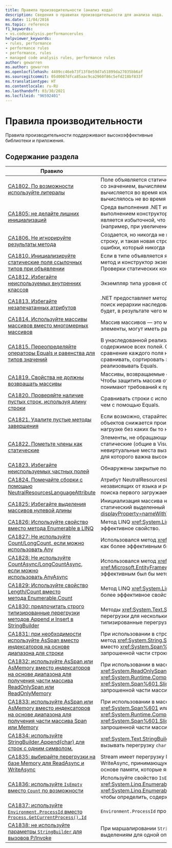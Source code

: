```yaml
---
title: Правила производительности (анализ кода)
description: Сведения о правилах производительности для анализа кода.
ms.date: 11/04/2016
ms.topic: reference
f1_keywords:
- vs.codeanalysis.performancerules
helpviewer_keywords:
- rules, performance
- performance rules
- performance, rules
- managed code analysis rules, performance rules
author: gewarren
ms.author: gewarren
ms.openlocfilehash: 4409cc46eb73f13f8e59d7a51899da27035bb6af
ms.sourcegitcommit: 05d0087dfca85aac9ca2960f86c5efd218bf833f
ms.translationtype: HT
ms.contentlocale: ru-RU
ms.lasthandoff: 03/30/2021
ms.locfileid: "96592401"
---
```

# <a name="performance-rules"></a>Правила производительности

Правила производительности поддерживают высокоэффективные библиотеки и приложения.

## <a name="in-this-section"></a>Содержание раздела

| Правило | Описание |
| - | - |
| [CA1802. По возможности используйте литералы](ca1802.md) | Поле объявляется статичным и доступным только для чтения (Shared и ReadOnly в Visual Basic) и инициализируется со значением, вычисляемым во время компиляции. Поскольку значение, присвоенное конечному полю, вычисляется во время компиляции, замените объявление полем const (Const в Visual Basic), чтобы значение вычислялось не во время выполнения, а во время компиляции. |
| [CA1805: не делайте лишних инициализаций](ca1805.md) | Среда выполнения .NET инициализирует все поля ссылочных типов со значениями по умолчанию перед выполнением конструктора. В большинстве случаев явная инициализация поля со значением по умолчанию является избыточной, что увеличивает затраты на обслуживание и может привести к снижению производительности (например, при увеличении размера сборки). |
| [CA1806. Не игнорируйте результаты метода](ca1806.md) | Создается, но никогда не используется новый объект, либо вызывается метод, который создает и возвращает новую строку, и такая новая строка никогда не используется, либо метод COM или P/Invoke возвращает HRESULT или код ошибки, который никогда не используется. |
| [CA1810. Инициализируйте статические поля ссылочных типов при объявлении](ca1810.md) | Если в типе объявляется явный статический конструктор, компилятор JIT добавляет проверку в каждый статический метод и конструктор экземпляров этого типа, чтобы убедиться, что статический конструктор уже вызывался ранее. Проверки статических конструкторов могут привести к снижению производительности. |
| [CA1812. Избегайте неиспользуемых внутренних классов](ca1812.md) | Экземпляр типа уровня сборки не создается кодом в сборке. |
| [CA1813. Избегайте незапечатанных атрибутов](ca1813.md) | .NET предоставляет методы для извлечения настраиваемых атрибутов. По умолчанию эти методы осуществляют поиск иерархии наследования атрибутов. Если запечатать атрибут, поиск в иерархии наследования выполняться не будет, в результате чего может повыситься производительность. |
| [CA1814. Используйте массивы массивов вместо многомерных массивов](ca1814.md) | Массив массивов — это массив, элементы которого сами являются массивами. Массивы, которые составляют элементы, могут иметь различные размеры, что позволяет экономить пространство для некоторых наборов данных. |
| [CA1815. Переопределяйте операторы Equals и равенства для типов значений](ca1815.md) | В унаследованной реализации Equals для типов значений используется библиотека отражения и сравнивается содержимое всех полей. Отражение является процессом, требующим с точки зрения вычислений больших затрат, и сравнение каждого поля на равенство может быть лишним. Если предполагается, что пользователи будут сравнивать, сортировать экземпляры или использовать их в качестве ключей хэш-таблиц, тип значения должен реализовывать Equals. |
| [CA1819. Свойства не должны возвращать массивы](ca1819.md) | Массивы, возвращаемые свойствами, не защищены от записи, даже если свойство доступно только для чтения. Чтобы защитить массив от изменений, свойство должно возвращать копию массива. Как правило, пользователи не понимают требований к производительности при вызове такого свойства. |
| [CA1820. Проверяйте наличие пустых строк, используя длину строки](ca1820.md) | Сравнивать строки с использованием свойства String.Length или метода String.IsNullOrEmpty значительно быстрее, чем с помощью Equals. |
| [CA1821. Удалите пустые методы завершения](ca1821.md) | Если возможно, старайтесь не использовать финализаторы, поскольку из-за отслеживания жизненного срока объектов снижается производительность программы. Пустой метод завершения приводит к дополнительной нагрузке без каких бы то ни было преимуществ. |
| [CA1822. Пометьте члены как статические](ca1822.md) | Элементы, не обращающиеся к данным экземпляра и не вызывающие методы экземпляра, можно помечать как статические (общие в Visual Basic). Если пометить методы как статические, компилятор предоставит этим членам невиртуальные места вызова. Это обеспечивает значительное повышение производительности при работе с кодом, для которого важна высокая производительность системы. |
| [CA1823. Избегайте неиспользуемых частных полей](ca1823.md) | Обнаружены закрытые поля, доступ к которым, судя по всему, не предоставляется в сборке. |
| [CA1824. Помечайте сборки с помощью NeutralResourcesLanguageAttribute](ca1824.md) | Атрибут NeutralResourcesLanguage сообщает Resource Manager о языке, используемом для отображения независящих от языка и региональных параметров ресурсов для сборки. При этом повышается эффективность поиска первого загружаемого ресурса и может сократиться рабочее множество. |
| [CA1825: Избегайте выделения массивов нулевой длины](ca1825.md) | Инициализация массива нулевой длины приводит к выделению лишней памяти. Вместо этого используйте статический выделенный экземпляр пустого массива, вызвав метод <xref:System.Array.Empty%2A?displayProperty=nameWithType>. Выделение памяти является общим для всех вызовов этого метода. |
| [CA1826: Используйте свойство вместо метода Enumerable в LINQ](ca1826.md) | Метод LINQ <xref:System.Linq.Enumerable> использовался для типа, поддерживающего эквивалентное и более эффективное свойство. |
| [CA1827: Не используйте Count/LongCount, если можно использовать Any](ca1827.md) | Использовался метод <xref:System.Linq.Enumerable.Count%2A> или <xref:System.Linq.Enumerable.LongCount%2A>, тогда как более эффективным был бы метод <xref:System.Linq.Enumerable.Any%2A>. |
| [CA1828: Не используйте CountAsync/LongCountAsync, если можно использовать AnyAsync](ca1828.md) | Использовался метод <xref:Microsoft.EntityFrameworkCore.EntityFrameworkQueryableExtensions.CountAsync%2A> или <xref:Microsoft.EntityFrameworkCore.EntityFrameworkQueryableExtensions.LongCountAsync%2A>, тогда как более эффективным был бы метод <xref:Microsoft.EntityFrameworkCore.EntityFrameworkQueryableExtensions.AnyAsync%2A>. |
| [CA1829: Используйте свойство Length/Count вместо метода Enumerable.Count](ca1829.md) | Метод LINQ <xref:System.Linq.Enumerable.Count%2A> использовался для типа, поддерживающего эквивалентное и более эффективное свойство `Length` или `Count`. |
| [CA1830: предпочитать строго типизированные перегрузки методов Append и Insert в StringBuilder](ca1830.md) | Методы <xref:System.Text.StringBuilder.Append%2A> и <xref:System.Text.StringBuilder.Insert%2A> предоставляют перегрузки для нескольких типов, помимо System.String.  По возможности рекомендуется использовать строго типизированные перегрузки вместо использования ToString() и перегрузки на основе строк. |
| [CA1831: при необходимости используйте AsSpan вместо индексаторов на основе диапазона для строки](ca1831.md) | При использовании в строке индексатора диапазона и неявного присваивания значения типу ReadOnlySpan&lt;char&gt; метод <xref:System.String.Substring%2A?#System_String_Substring_System_Int32_System_Int32_> будет использоваться вместо <xref:System.Span%601.Slice%2A?#System_Span_1_Slice_System_Int32_System_Int32_>, который создает копию запрошенной части строки. |
| [CA1832: используйте AsSpan или AsMemory вместо индексаторов на основе диапазона для получения части массива ReadOnlySpan или ReadOnlyMemory](ca1832.md) | При использовании в массиве индексатора диапазона и неявного присваивания значения типу <xref:System.ReadOnlySpan%601> или <xref:System.ReadOnlyMemory%601> метод <xref:System.Runtime.CompilerServices.RuntimeHelpers.GetSubArray%2A> будет использоваться вместо <xref:System.Span%601.Slice%2A?#System_Span_1_Slice_System_Int32_System_Int32_>, который создает копию запрошенной части массива. |
| [CA1833: используйте AsSpan или AsMemory вместо индексаторов на основе диапазона для получения части массива Span или Memory](ca1833.md) | При использовании в массиве индексатора диапазона и неявного присваивания значения типу <xref:System.Span%601> или <xref:System.Memory%601> метод <xref:System.Runtime.CompilerServices.RuntimeHelpers.GetSubArray%2A> будет использоваться вместо <xref:System.Span%601.Slice%2A?#System_Span_1_Slice_System_Int32_System_Int32_>, который создает копию запрошенной части массива. |
| [CA1834: используйте StringBuilder.Append(char) для строк с одним символом.](ca1834.md) | <xref:System.Text.StringBuilder> имеет перегрузку `Append`, которая принимает `char` в качестве аргумента. Лучше вызывать перегрузку `char` для повышения производительности. |
| [CA1835: выбирайте перегрузки на базе Memory для ReadAsync и WriteAsync](ca1835.md) | Stream имеет перегрузку ReadAsync, которая принимает Memory&lt;Byte&gt; в качестве первого аргумента, и перегрузку WriteAsync, принимающую ReadOnlyMemory&lt;Byte&gt; в качестве первого аргумента. Следует вызывать перегрузки на основе памяти, которые являются более эффективными. |
| [CA1836: используйте `IsEmpty` вместо `Count` по возможности](ca1836.md) | Используйте свойство `IsEmpty`, которое более эффективно, чем `Count`, `Length`, <xref:System.Linq.Enumerable.Count%60%601%28System.Collections.Generic.IEnumerable%7B%60%600%7D%29> или <xref:System.Linq.Enumerable.LongCount%60%601%28System.Collections.Generic.IEnumerable%7B%60%600%7D%29>, чтобы определить, содержит ли объект какие-либо элементы. |
| [CA1837: используйте `Environment.ProcessId` вместо `Process.GetCurrentProcess().Id`](ca1837.md) | `Environment.ProcessId` проще и быстрее, чем `Process.GetCurrentProcess().Id`. |
| [CA1838: не используйте параметры `StringBuilder` для вызовов P/Invoke](ca1838.md) | При маршалировании `StringBuilder` всегда создается собственная копия буфера, что приводит к множественным выделениям для одной операции маршалирования. |
